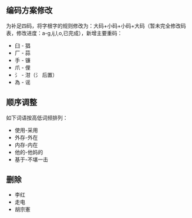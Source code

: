 
## 编码方案修改

为补足四码，将字根字的规则修改为：大码+小码+小码+大码（暂未完全修改码表，修改进度：a-g,ij,l,o,已完成），新增主要重码：
- 臼 - 猖
- 厂 - 蒜
- 手 - 镰
- 爪 - 俚
- 氵 - 泔（氵 后置）
- 為 - 谣

## 顺序调整

如下词语按高低词频排列：
- 使用-采用
- 外存-外在
- 内存-内在
- 他的-他妈的
- 基于-不堪一击

## 删除

- 李红
- 走电
- 胡宗憲

